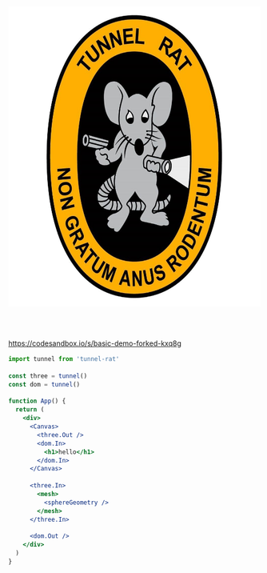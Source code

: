 <p align="center">
    <img src="/logo.jpg" alt="Tunnel Rat" height="600">
</p>
<br />
<br />

https://codesandbox.io/s/basic-demo-forked-kxq8g

```jsx
import tunnel from 'tunnel-rat'

const three = tunnel()
const dom = tunnel()

function App() {
  return (
    <div>
      <Canvas>
        <three.Out />
        <dom.In>
          <h1>hello</h1>
        </dom.In>
      </Canvas>

      <three.In>
        <mesh>
          <sphereGeometry />
        </mesh>
      </three.In>

      <dom.Out />
    </div>
  )
}
```
